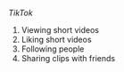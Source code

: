 *TikTok*
1. Viewing short videos 
2. Liking short videos
3. Following people
4. Sharing clips with friends
